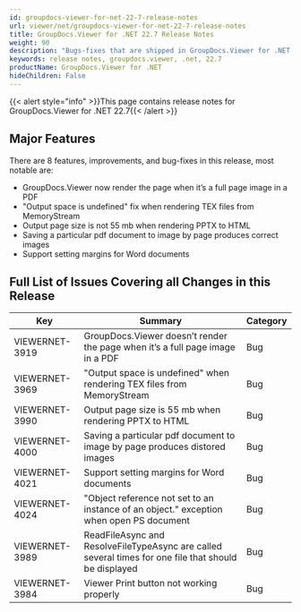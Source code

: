 ```yaml
---
id: groupdocs-viewer-for-net-22-7-release-notes
url: viewer/net/groupdocs-viewer-for-net-22-7-release-notes
title: GroupDocs.Viewer for .NET 22.7 Release Notes
weight: 90
description: "Bugs-fixes that are shipped in GroupDocs.Viewer for .NET 22.7"
keywords: release notes, groupdocs.viewer, .net, 22.7
productName: GroupDocs.Viewer for .NET
hideChildren: False
---
```

{{< alert style="info" >}}This page contains release notes for GroupDocs.Viewer for .NET 22.7{{< /alert >}}

## Major Features

There are 8 features, improvements, and bug-fixes in this release, most notable are:

* GroupDocs.Viewer now render the page when it’s a full page image in a PDF
* "Output space is undefined" fix when rendering TEX files from MemoryStream
* Output page size is not 55 mb when rendering PPTX to HTML
* Saving a particular pdf document to image by page produces correct images
* Support setting margins for Word documents

## Full List of Issues Covering all Changes in this Release

| Key | Summary | Category |
| --- | --- | --- |
|VIEWERNET-3919|GroupDocs.Viewer doesn’t render the page when it’s a full page image in a PDF|Bug|
|VIEWERNET-3969|"Output space is undefined" when rendering TEX files from MemoryStream|Bug|
|VIEWERNET-3990|Output page size is 55 mb when rendering PPTX to HTML|Bug|
|VIEWERNET-4000|Saving a particular pdf document to image by page produces distored images|Bug|
|VIEWERNET-4021|Support setting margins for Word documents|Bug|
|VIEWERNET-4024|"Object reference not set to an instance of an object." exception when open PS document|Bug|
|VIEWERNET-3989|ReadFileAsync and ResolveFileTypeAsync are called several times for one file that should be displayed|Bug|
|VIEWERNET-3984|Viewer Print button not working properly|Bug|
